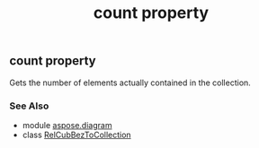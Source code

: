 ﻿---
title: count property
second_title: Aspose.Diagram for Python via .NET API References
description: 
type: docs
weight: 50
url: /python-net/aspose.diagram/relcubbeztocollection/count/
is_root: false
---

## count property


Gets the number of elements actually contained in the collection.

### See Also
* module [aspose.diagram](../../)
* class [RelCubBezToCollection](/diagram/python-net/aspose.diagram/relcubbeztocollection)
